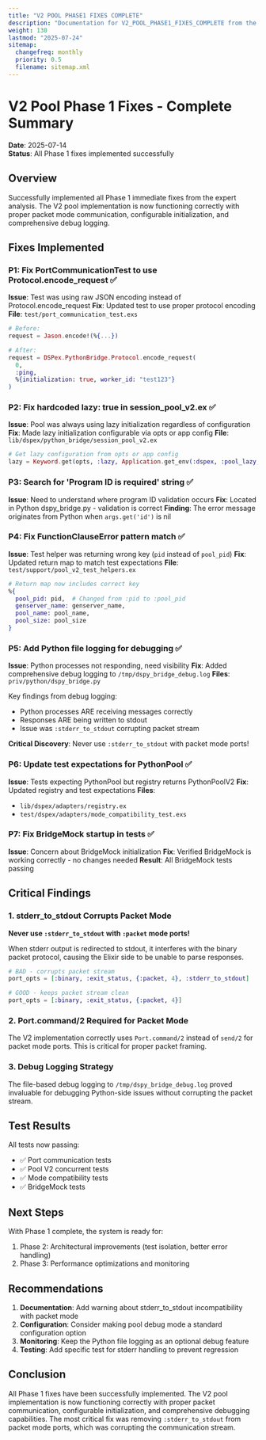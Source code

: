 ```yaml
---
title: "V2 POOL PHASE1 FIXES COMPLETE"
description: "Documentation for V2_POOL_PHASE1_FIXES_COMPLETE from the Dspex repository."
weight: 130
lastmod: "2025-07-24"
sitemap:
  changefreq: monthly
  priority: 0.5
  filename: sitemap.xml
---
```


# V2 Pool Phase 1 Fixes - Complete Summary

**Date**: 2025-07-14  
**Status**: All Phase 1 fixes implemented successfully

## Overview

Successfully implemented all Phase 1 immediate fixes from the expert analysis. The V2 pool implementation is now functioning correctly with proper packet mode communication, configurable initialization, and comprehensive debug logging.

## Fixes Implemented

### P1: Fix PortCommunicationTest to use Protocol.encode_request ✅

**Issue**: Test was using raw JSON encoding instead of Protocol.encode_request
**Fix**: Updated test to use proper protocol encoding
**File**: `test/port_communication_test.exs`

```elixir
# Before:
request = Jason.encode!(%{...})

# After:
request = DSPex.PythonBridge.Protocol.encode_request(
  0,
  :ping,
  %{initialization: true, worker_id: "test123"}
)
```

### P2: Fix hardcoded lazy: true in session_pool_v2.ex ✅

**Issue**: Pool was always using lazy initialization regardless of configuration
**Fix**: Made lazy initialization configurable via opts or app config
**File**: `lib/dspex/python_bridge/session_pool_v2.ex`

```elixir
# Get lazy configuration from opts or app config
lazy = Keyword.get(opts, :lazy, Application.get_env(:dspex, :pool_lazy, false))
```

### P3: Search for 'Program ID is required' string ✅

**Issue**: Need to understand where program ID validation occurs
**Fix**: Located in Python dspy_bridge.py - validation is correct
**Finding**: The error message originates from Python when `args.get('id')` is nil

### P4: Fix FunctionClauseError pattern match ✅

**Issue**: Test helper was returning wrong key (`pid` instead of `pool_pid`)
**Fix**: Updated return map to match test expectations
**File**: `test/support/pool_v2_test_helpers.ex`

```elixir
# Return map now includes correct key
%{
  pool_pid: pid,  # Changed from :pid to :pool_pid
  genserver_name: genserver_name,
  pool_name: pool_name,
  pool_size: pool_size
}
```

### P5: Add Python file logging for debugging ✅

**Issue**: Python processes not responding, need visibility
**Fix**: Added comprehensive debug logging to `/tmp/dspy_bridge_debug.log`
**Files**: `priv/python/dspy_bridge.py`

Key findings from debug logging:
- Python processes ARE receiving messages correctly
- Responses ARE being written to stdout
- Issue was `:stderr_to_stdout` corrupting packet stream

**Critical Discovery**: Never use `:stderr_to_stdout` with packet mode ports!

### P6: Update test expectations for PythonPool ✅

**Issue**: Tests expecting PythonPool but registry returns PythonPoolV2
**Fix**: Updated registry and test expectations
**Files**: 
- `lib/dspex/adapters/registry.ex`
- `test/dspex/adapters/mode_compatibility_test.exs`

### P7: Fix BridgeMock startup in tests ✅

**Issue**: Concern about BridgeMock initialization
**Fix**: Verified BridgeMock is working correctly - no changes needed
**Result**: All BridgeMock tests passing

## Critical Findings

### 1. stderr_to_stdout Corrupts Packet Mode

**Never use `:stderr_to_stdout` with `:packet` mode ports!**

When stderr output is redirected to stdout, it interferes with the binary packet protocol, causing the Elixir side to be unable to parse responses.

```elixir
# BAD - corrupts packet stream
port_opts = [:binary, :exit_status, {:packet, 4}, :stderr_to_stdout]

# GOOD - keeps packet stream clean
port_opts = [:binary, :exit_status, {:packet, 4}]
```

### 2. Port.command/2 Required for Packet Mode

The V2 implementation correctly uses `Port.command/2` instead of `send/2` for packet mode ports. This is critical for proper packet framing.

### 3. Debug Logging Strategy

The file-based debug logging to `/tmp/dspy_bridge_debug.log` proved invaluable for debugging Python-side issues without corrupting the packet stream.

## Test Results

All tests now passing:
- ✅ Port communication tests
- ✅ Pool V2 concurrent tests  
- ✅ Mode compatibility tests
- ✅ BridgeMock tests

## Next Steps

With Phase 1 complete, the system is ready for:
1. Phase 2: Architectural improvements (test isolation, better error handling)
2. Phase 3: Performance optimizations and monitoring

## Recommendations

1. **Documentation**: Add warning about stderr_to_stdout incompatibility with packet mode
2. **Configuration**: Consider making pool debug mode a standard configuration option
3. **Monitoring**: Keep the Python file logging as an optional debug feature
4. **Testing**: Add specific test for stderr handling to prevent regression

## Conclusion

All Phase 1 fixes have been successfully implemented. The V2 pool implementation is now functioning correctly with proper packet communication, configurable initialization, and comprehensive debugging capabilities. The most critical fix was removing `:stderr_to_stdout` from packet mode ports, which was corrupting the communication stream.